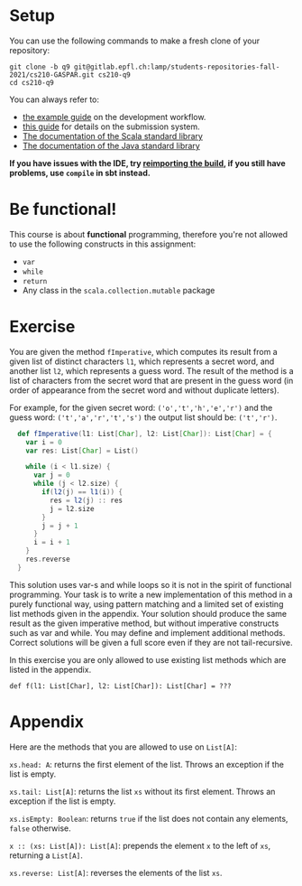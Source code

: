 # Setup

You can use the following commands to make a fresh clone of your repository:

```
git clone -b q9 git@gitlab.epfl.ch:lamp/students-repositories-fall-2021/cs210-GASPAR.git cs210-q9
cd cs210-q9
```

You can always refer to:
  * [the example guide](https://gitlab.epfl.ch/lamp/cs210/blob/master/labs/example-lab.md) on the development workflow.
  * [this guide](https://gitlab.epfl.ch/lamp/cs210/blob/master/labs/grading-and-submission.md) for details on the submission system.
  * [The documentation of the Scala standard library](https://www.scala-lang.org/files/archive/api/2.13.3)
  * [The documentation of the Java standard
    library](https://docs.oracle.com/en/java/javase/15/docs/api/index.html)

**If you have issues with the IDE, try [reimporting the build](https://gitlab.epfl.ch/lamp/cs210/-/blob/master/labs/example-lab.md#ide-features-like-type-on-hover-or-go-to-definition-do-not-work), if you still have problems, use `compile` in sbt instead.**

# Be functional!

This course is about **functional** programming, therefore you're not allowed to use the following
constructs in this assignment:
- `var`
- `while`
- `return`
- Any class in the `scala.collection.mutable` package

# Exercise

You are given the method `fImperative`, which computes its result from a given list of distinct characters `l1`, which represents a secret word, and another list `l2`, which represents a guess word. The result of the method is a list of characters from the secret word that are present in the guess word (in order of appearance from the secret word and without duplicate letters).

For example, for the given secret word: `('o','t','h','e','r')` and the guess word: `('t','a','r','t','s')` the output list should be: `('t','r')`.

```scala
  def fImperative(l1: List[Char], l2: List[Char]): List[Char] = {
    var i = 0
    var res: List[Char] = List()

    while (i < l1.size) {
      var j = 0
      while (j < l2.size) {
        if(l2(j) == l1(i)) {
          res = l2(j) :: res
          j = l2.size
        }
        j = j + 1
      }
      i = i + 1
    }
    res.reverse
  }
```

This solution uses var-s and while loops so it is not in the spirit of functional programming. Your task is to write a new implementation of this method in a purely functional way, using pattern matching and a limited set of existing list methods given in the appendix. Your solution should produce the same result as the given imperative method, but without imperative constructs such as var and while. You may define and implement additional methods. Correct solutions will be given a full score even if they are not tail-recursive.

In this exercise you are only allowed to use existing list methods which are listed in the appendix. 

`def f(l1: List[Char], l2: List[Char]): List[Char] = ???`

# Appendix

Here are the methods that you are allowed to use on `List[A]`:

`xs.head: A`: returns the first element of the list. Throws an exception if the list is empty.

`xs.tail: List[A]`: returns the list `xs` without its first element. Throws an exception if the list is empty.

`xs.isEmpty: Boolean`: returns `true` if the list does not contain any elements, `false` otherwise.

`x :: (xs: List[A]): List[A]`: prepends the element `x` to the left of `xs`, returning a `List[A]`.

`xs.reverse: List[A]`: reverses the elements of the list `xs`.
